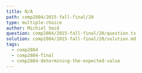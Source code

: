 ```yaml
---
title: N/A
path: comp2804/2015-fall-final/20
type: multiple-choice
author: Michiel Smid
question: comp2804/2015-fall-final/20/question.ts
solution: comp2804/2015-fall-final/20/solution.md
tags:
  - comp2804
  - comp2804-final
  - comp2804-determining-the-expected-value
---
```

